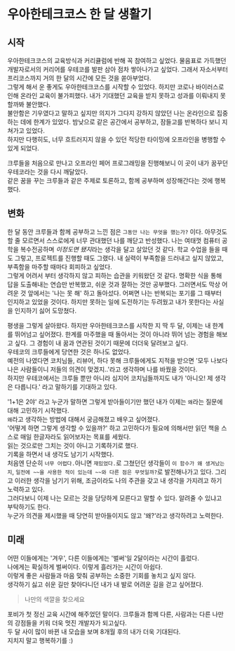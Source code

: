 # 우아한테크코스 한 달 생활기
## 시작  
우아한테크코스의 교육방식과 커리큘럼에 반해 꼭 참여하고 싶었다. 물음표로 가득했던 개발자로서의 커리어를 우테코를 발판 삼아 점차 쌓아나가고 싶었다. 그래서 자소서부터 프리코스까지 거의 한 달의 시간에 모든 것을 쏟아부었다.  
그렇게 해서 운 좋게도 우아한테크코스를 시작할 수 있었다. 하지만 코로나 바이러스로 인해 온라인 교육이 불가피했다. 내가 기대했던 교육을 받지 못하고 성과를 이뤄내지 못할까봐 불안했다.  
불안함은 기우였다고 말하고 싶지만 의지가 그다지 강하지 않았던 나는 온라인으로 집중하는 데에 한계가 있었다. 밤낮으로 같은 공간에서 공부하고, 잠들고를 반복하다 보니 지쳐가고 있었다.  
하지만 다행히도, 너무 흐트러지지 않을 수 있던 적당한 타이밍에 오프라인을 병행할 수 있게 되었다.  

크루들을 처음으로 만나고 오프라인 페어 프로그래밍을 진행해보니 이 곳이 내가 꿈꾸던 우테코라는 것을 다시 깨달았다.  
같은 꿈을 꾸는 크루들과 같은 주제로 토론하고, 함께 공부하며 성장해간다는 것에 행복했다.  

## 변화  
한 달 동안 크루들과 함께 공부하고 느낀 점은 `그동안 나는 무엇을 했는가?` 이다. 아무것도 할 줄 모르면서 스스로에게 너무 관대했던 나를 깨닫고 반성했다. 
나는 여태껏 컴퓨터 공학을 복수전공하며 *이정도면 됐지*라는 생각을 달고 살았던 것 같다. 학교 수업을 들을 때도 그렇고, 프로젝트를 진행할 때도 그랬다. 내 실력이 부족함을 드러내고 싶지 않았고, 부족함을 마주할 때마다 회피하고 싶었다.  
그렇게 어려서 부터 생각하지 않고 피하는 습관을 키워왔던 것 같다. 명확한 식을 통해 답을 도출해내는 연습만 반복했고, 쉬운 것과 잘하는 것만 공부했다. 그러면서도 막상 어려운 것 앞에서는 '나는 못 해' 하고 돌아섰다. 어쩌면 나는 반복되는 포기를 그 때부터 인지하고 있었을 것이다. 하지만 못하는 일에 도전하기는 두려웠고 내가 못한다는 사실을 인지하기 싫어 도망쳤다.  

평생을 그렇게 살아왔다. 하지만 우아한테크코스를 시작한 지 딱 두 달, 이제는 내 한계를 뛰어넘고 싶어졌다. 한계를 마주했을 때 돌아서는 것이 아니라 뛰어 넘는 경험을 해보고 싶다. 그 경험이 내 꿈과 연관된 것이기 때문에 더더욱 달려보고 싶다.  
우테코의 크루들에게 당연한 것은 하나도 없었다.  
예전의 나였다면 코치님들, 리뷰어, 하다 못해 크루들에게도 지적을 받으면 '모두 나보다 나은 사람들이니 저들의 의견이 맞겠지..'라고 생각하며 나를 바꿨을 것이다.  
하지만 우테코에서는 크루들 뿐만 아니라 심지어 코치님들까지도 내가 '아니오! 제 생각은 다릅니다.' 라고 말하기를 기대하고 있다.  

'1+1은 2야' 라고 누군가 말하면 그렇게 받아들이기만 했던 내가 이제는 `왜`라는 질문에 대해 고민하기 시작했다.  
`왜`라고 생각하는 방법에 대해서 궁금해졌고 배우고 싶어졌다.  
'어떻게 하면 그렇게 생각할 수 있을까?' 하고 고민하다가 필요에 의해서만 읽던 책을 스스로 매일 한글자라도 읽어보자는 목표를 세웠다.  
읽는 것으로만 그치는 것이 아니고 기록하기로 했다.  
기록을 하면서 내 생각도 남기기 시작했다.  
처음엔 단순히 `너무 어렵다.`아니면 `재밌었다.`로 그쳤던던 생각들이 `이 함수가 왜 생겨났는지`, `일전에 ~~을 사용한 적이 있는데 ~~와 다른 점은 무엇일까?`로 발전해나가고 있다. 그리고 이러한 생각을 남기기 위해, 조금이라도 나의 주관을 갖고 내 생각을 가지려고 하기 노력하고 있다.  
그러다보니 이제 나는 모르는 것을 당당하게 모른다고 말할 수 있다. 알려줄 수 있냐고 부탁하기도 한다.  
누군가 의견을 제시했을 때 당연히 받아들이지도 않고 '왜?'라고 생각하려고 노력한다.  

## 미래  
어떤 이들에게는 '겨우', 다른 이들에게는 '벌써'일 2달이라는 시간이 흘렀다.  
나에게는 확실하게 벌써이다. 이렇게 흘러가는 시간이 아쉽다.  
이렇게 좋은 사람들과 마음 맞춰 공부하는 소중한 기회를 놓치고 싶지 않다.  
생각하기 싫고 쉬운 길만 찾아다니던 내가 내 발로 어려운 길을 걷고 싶어졌다.  

> 나만의 색깔을 찾으세요  

포비가 첫 정신 교육 시간에 해주었던 말이다. 크루들과 함께 다른, 사람과는 다른 나만의 강점들을 키워 더욱 멋진 개발자가 되고싶다.  
두 달 사이 많이 바뀐 내 모습을 보며 8개월 후의 내가 더욱 기대된다.  
지치지 말고 행복하기를 :)
